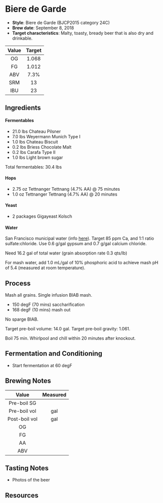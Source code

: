 # Biere de Garde

* **Style**: Biere de Garde (BJCP2015 category 24C)
* **Brew date**: September 8, 2018
* **Target characteristics**: Malty, toasty, bready beer that is also dry and drinkable.

| Value      | Target |
| :--------: |:------:|
| OG         | 1.068  | 
| FG         | 1.012  | 
| ABV        | 7.3%   |   
| SRM        | 13     |   
| IBU        | 23     |   

## Ingredients

#### Fermentables

* 21.0 lbs Chateau Pilsner
* 7.0 lbs Weyermann Munich Type I
* 1.0 lbs Chateau Biscuit
* 0.2 lbs Briess Chocolate Malt
* 0.2 lbs Carafa Type II
* 1.0 lbs Light brown sugar

Total fermentables: 30.4 lbs

#### Hops

* 2.75 oz Tettnanger Tettnang (4.7% AA) @ 75 minutes
* 1.0 oz Tettnanger Tettnang (4.7% AA) @ 20 minutes

#### Yeast

* 2 packages Gigayeast Kolsch

#### Water

San Francisco municipal water (info [here](/docs/water.md)). Target 85 ppm Ca, and 1:1 ratio sulfate:chloride. Use 0.6 g/gal gypsum and 0.7 g/gal calcium chloride.

Need 16.2 gal of total water (grain absorption rate 0.3 qts/lb)

For mash water, add 1.0 mL/gal of 10% phosphoric acid to achieve mash pH of 5.4 (measured at room temperature).

## Process

Mash all grains. Single infusion BIAB mash.

* 150 degF (70 mins) saccharification
* 168 degF (10 mins) mash out

No sparge BIAB.

Target pre-boil volume: 14.0 gal. Target pre-boil gravity: 1.061.

Boil 75 min. Whirlpool and chill within 20 minutes after knockout.

## Fermentation and Conditioning

* Start fermentation at 60 degF

## Brewing Notes



| Value         | Measured  |
| :-----------: |:---------:|
| Pre-boil SG   |      |
| Pre-boil vol  |  gal |
| Post-boil vol |  gal |
| OG            |      | 
| FG            |           | 
| AA            |           | 
| ABV           |           | 


## Tasting Notes




* Photos of the beer

## Resources



